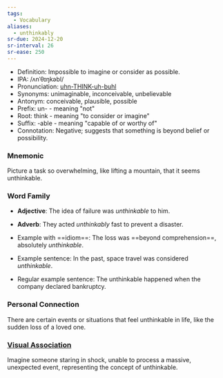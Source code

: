 ```yaml
---
tags:
  - Vocabulary
aliases:
  - unthinkably
sr-due: 2024-12-20
sr-interval: 26
sr-ease: 250
---
```

- Definition: Impossible to imagine or consider as possible.
- IPA: /ʌnˈθɪŋkəbl/
- Pronunciation: [uhn-THINK-uh-buhl](https://www.google.com/search?q=how+to+pronounce+unthinkable)
- Synonyms: unimaginable, inconceivable, unbelievable
- Antonym: conceivable, plausible, possible
- Prefix: un- - meaning "not"
- Root: think - meaning "to consider or imagine"
- Suffix: -able - meaning "capable of or worthy of"
- Connotation: Negative; suggests that something is beyond belief or possibility.

### Mnemonic

Picture a task so overwhelming, like lifting a mountain, that it seems unthinkable.

### Word Family

- **Adjective**: The idea of failure was *unthinkable* to him.
- **Adverb**: They acted *unthinkably* fast to prevent a disaster.

- Example with ==idiom==: The loss was ==beyond comprehension==, absolutely *unthinkable*.
- Example sentence: In the past, space travel was considered *unthinkable*.
- Regular example sentence: The unthinkable happened when the company declared bankruptcy.

### Personal Connection

There are certain events or situations that feel unthinkable in life, like the sudden loss of a loved one.

### [Visual Association](https://www.google.com/search?tbm=isch&q=unthinkable)

Imagine someone staring in shock, unable to process a massive, unexpected event, representing the concept of unthinkable.
